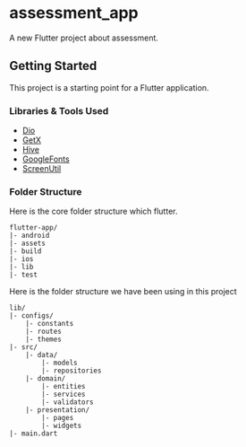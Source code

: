 # assessment_app

A new Flutter project about assessment.

## Getting Started

This project is a starting point for a Flutter application.

### Libraries & Tools Used

* [Dio](https://github.com/flutterchina/dio)
* [GetX](https://pub.dev/packages/get) 
* [Hive](https://pub.dev/packages/hive)
* [GoogleFonts](https://pub.dev/packages/google_fonts)
* [ScreenUtil](https://pub.dev/packages/flutter_screenutil)

### Folder Structure
Here is the core folder structure which flutter.

```
flutter-app/
|- android
|- assets
|- build
|- ios
|- lib
|- test
```

Here is the folder structure we have been using in this project

```
lib/
|- configs/
    |- constants
    |- routes
    |- themes
|- src/
    |- data/
        |- models
        |- repositories
    |- domain/
        |- entities
        |- services
        |- validators
    |- presentation/
        |- pages
        |- widgets
|- main.dart
```
